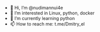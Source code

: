 - 👋 Hi, I’m @nudimannui4e
- 👀 I’m interested in Linux, python, docker
- 🌱 I’m currently learning python
- 📫 How to reach me: t.me/Dmitry_el

<!---
nudimannui4e/nudimannui4e is a ✨ special ✨ repository because its `README.md` (this file) appears on your GitHub profile.
You can click the Preview link to take a look at your changes.
--->
